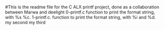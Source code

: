 #This is the readme file for the C ALX printf project, done as a collaboration between
Marwa and deelight
0-printf.c
function to print the format string, with %s %c.
1-printf.c.
function to print the format string, with %i and %d.
my second
my third
